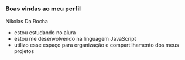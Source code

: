 ### Boas vindas ao meu perfil

Nikolas Da Rocha

- estou estudando no alura
- estou me desenvolvendo na linguagem JavaScript
- utilizo esse espaço para organização e compartilhamento dos meus projetos
